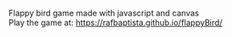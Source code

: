 Flappy bird game made with javascript and canvas  
Play the game at: https://rafbaptista.github.io/flappyBird/

